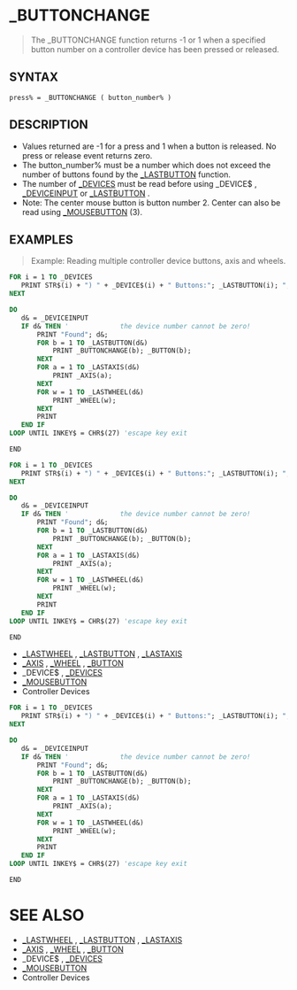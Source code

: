 # _BUTTONCHANGE
> The _BUTTONCHANGE function returns -1 or 1 when a specified button number on a controller device has been pressed or released.

## SYNTAX
`press% = _BUTTONCHANGE ( button_number% )`

## DESCRIPTION
* Values returned are -1 for a press and 1 when a button is released. No press or release event returns zero.
* The button_number% must be a number which does not exceed the number of buttons found by the [_LASTBUTTON](_LASTBUTTON.md) function.
* The number of [_DEVICES](_DEVICES.md) must be read before using _DEVICE$ , [_DEVICEINPUT](_DEVICEINPUT.md) or [_LASTBUTTON](_LASTBUTTON.md) .
* Note: The center mouse button is button number 2. Center can also be read using [_MOUSEBUTTON](_MOUSEBUTTON.md) (3).


## EXAMPLES
> Example: Reading multiple controller device buttons, axis and wheels.

```vb
FOR i = 1 TO _DEVICES
   PRINT STR$(i) + ") " + _DEVICE$(i) + " Buttons:"; _LASTBUTTON(i); ",Axis:"; _LASTAXIS(i); ",Wheel:"; _LASTWHEEL(i)
NEXT

DO
   d& = _DEVICEINPUT
   IF d& THEN '             the device number cannot be zero!
       PRINT "Found"; d&;
       FOR b = 1 TO _LASTBUTTON(d&)
           PRINT _BUTTONCHANGE(b); _BUTTON(b);
       NEXT
       FOR a = 1 TO _LASTAXIS(d&)
           PRINT _AXIS(a);
       NEXT
       FOR w = 1 TO _LASTWHEEL(d&)
           PRINT _WHEEL(w);
       NEXT
       PRINT
   END IF
LOOP UNTIL INKEY$ = CHR$(27) 'escape key exit

END
```


```vb
FOR i = 1 TO _DEVICES
   PRINT STR$(i) + ") " + _DEVICE$(i) + " Buttons:"; _LASTBUTTON(i); ",Axis:"; _LASTAXIS(i); ",Wheel:"; _LASTWHEEL(i)
NEXT

DO
   d& = _DEVICEINPUT
   IF d& THEN '             the device number cannot be zero!
       PRINT "Found"; d&;
       FOR b = 1 TO _LASTBUTTON(d&)
           PRINT _BUTTONCHANGE(b); _BUTTON(b);
       NEXT
       FOR a = 1 TO _LASTAXIS(d&)
           PRINT _AXIS(a);
       NEXT
       FOR w = 1 TO _LASTWHEEL(d&)
           PRINT _WHEEL(w);
       NEXT
       PRINT
   END IF
LOOP UNTIL INKEY$ = CHR$(27) 'escape key exit

END
```

* [_LASTWHEEL](_LASTWHEEL.md) , [_LASTBUTTON](_LASTBUTTON.md) , [_LASTAXIS](_LASTAXIS.md)
* [_AXIS](_AXIS.md) , [_WHEEL](_WHEEL.md) , [_BUTTON](_BUTTON.md)
* _DEVICE$ , [_DEVICES](_DEVICES.md)
* [_MOUSEBUTTON](_MOUSEBUTTON.md)
* Controller Devices

```vb
FOR i = 1 TO _DEVICES
   PRINT STR$(i) + ") " + _DEVICE$(i) + " Buttons:"; _LASTBUTTON(i); ",Axis:"; _LASTAXIS(i); ",Wheel:"; _LASTWHEEL(i)
NEXT

DO
   d& = _DEVICEINPUT
   IF d& THEN '             the device number cannot be zero!
       PRINT "Found"; d&;
       FOR b = 1 TO _LASTBUTTON(d&)
           PRINT _BUTTONCHANGE(b); _BUTTON(b);
       NEXT
       FOR a = 1 TO _LASTAXIS(d&)
           PRINT _AXIS(a);
       NEXT
       FOR w = 1 TO _LASTWHEEL(d&)
           PRINT _WHEEL(w);
       NEXT
       PRINT
   END IF
LOOP UNTIL INKEY$ = CHR$(27) 'escape key exit

END
```



# SEE ALSO
* [_LASTWHEEL](_LASTWHEEL.md) , [_LASTBUTTON](_LASTBUTTON.md) , [_LASTAXIS](_LASTAXIS.md)
* [_AXIS](_AXIS.md) , [_WHEEL](_WHEEL.md) , [_BUTTON](_BUTTON.md)
* _DEVICE$ , [_DEVICES](_DEVICES.md)
* [_MOUSEBUTTON](_MOUSEBUTTON.md)
* Controller Devices

